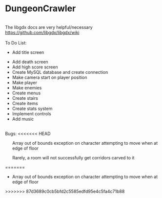 # DungeonCrawler
<br>The libgdx docs are very helpful/necessary
<br>https://github.com/libgdx/libgdx/wiki
<br>
<br>To Do List:
<br><ul><li>Add title screen</li>
<li>Add death screen</li>
<li>Add high score screen</li>
<li>Create MySQL database and create connection</li>
<li>Make camera start on player position</li>
<li>Make player</li>
<li>Make enemies</li>
<li>Create menus</li>
<li>Create stairs</li>
<li>Create items</li>
<li>Create stats system</li>
<li>Implement controls</li>
<li>Add music</li></ul>
<br>Bugs:
<<<<<<< HEAD
<ul>Array out of bounds exception on character attempting to move when at edge of floor</ul>
<ul>Rarely, a room will not successfully get corridors carved to it</ul>
<ul></ul>
=======
<ul><li>Array out of bounds exception on character attempting to move when at edge of floor</li></ul>
>>>>>>> 87d3689c0cb5bfd2c5585edfd95e4c5fa4c71b88
